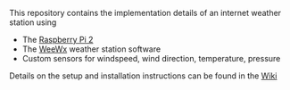 This repository contains the implementation details of an internet weather station using

* The [Raspberry Pi 2](https://www.raspberrypi.org/products/raspberry-pi-2-model-b/)
* The [WeeWx](http://www.weewx.com/) weather station software
* Custom sensors for windspeed, wind direction, temperature, pressure

Details on the setup and installation instructions can be found in the [Wiki](https://github.com/spors/pi_weather/wiki)
